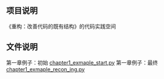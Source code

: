 ## 项目说明

《重构：改善代码的既有结构》的代码实践空间

## 文件说明
第一章例子：初始   [chapter1_exmaple_start.py](chapter1_exmaple_start.py)
第一章例子：最终   [chapter1_exmaple_recon_ing.py](chapter1_exmaple_recon_ing.py)